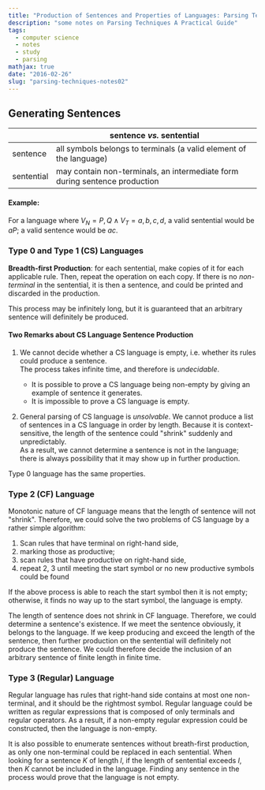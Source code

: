 ```yaml
---
title: "Production of Sentences and Properties of Languages: Parsing Techniques Notes (2)"
description: "some notes on Parsing Techniques A Practical Guide"
tags:
  - computer science
  - notes
  - study
  - parsing
mathjax: true
date: "2016-02-26"
slug: "parsing-techniques-notes02"
---
```


## Generating Sentences

|            | sentence _vs._ sentential                                                  |
| ---------- | -------------------------------------------------------------------------- |
| sentence   | all symbols belongs to terminals (a valid element of the language)         |
| sentential | may contain non-terminals, an intermediate form during sentence production |

#### Example:

For a language where $V_N = {P, Q} \land V_T = {a, b, c, d}$, a valid sentential would be $aP$; a valid sentence would be $ac$.

### Type 0 and Type 1 (CS) Languages

**Breadth-first Production**: for each sentential, make copies of it for each applicable rule. Then, repeat the operation on each copy. If there is no _non-terminal_ in the sentential, it is then a sentence, and could be printed and discarded in the production.

This process may be infinitely long, but it is guaranteed that an arbitrary sentence will definitely be produced.

#### Two Remarks about CS Language Sentence Production

1. We cannot decide whether a CS language is empty, i.e. whether its rules could produce a sentence. <br> The process takes infinite time, and therefore is _undecidable_.

   - It is possible to prove a CS language being non-empty by giving an example of sentence it generates.
   - It is impossible to prove a CS language is empty.

2. General parsing of CS language is _unsolvable_. We cannot produce a list of sentences in a CS language in order by length. Because it is context-sensitive, the length of the sentence could "shrink" suddenly and unpredictably. <br> As a result, we cannot determine a sentence is not in the language; there is always possibility that it may show up in further production.

Type 0 language has the same properties.

### Type 2 (CF) Language

Monotonic nature of CF language means that the length of sentence will not "shrink". Therefore, we could solve the two problems of CS language by a rather simple algorithm:

1. Scan rules that have terminal on right-hand side,
2. marking those as productive;
3. scan rules that have productive on right-hand side,
4. repeat 2, 3 until meeting the start symbol or no new productive symbols could be found

If the above process is able to reach the start symbol then it is not empty; otherwise, it finds no way up to the start symbol, the language is empty.

The length of sentence does not shrink in CF language. Therefore, we could determine a sentence's existence. If we meet the sentence obviously, it belongs to the language. If we keep producing and exceed the length of the sentence, then further production on the sentential will definitely not produce the sentence. We could therefore decide the inclusion of an arbitrary sentence of finite length in finite time.

### Type 3 (Regular) Language

Regular language has rules that right-hand side contains at most one non-terminal, and it should be the rightmost symbol. Regular language could be written as regular expressions that is composed of only terminals and regular operators. As a result, if a non-empty regular expression could be constructed, then the language is non-empty.

It is also possible to enumerate sentences without breath-first production, as only one non-terminal could be replaced in each sentential. When looking for a sentence $K$ of length $l$, if the length of sentential exceeds $l$, then $K$ cannot be included in the language. Finding any sentence in the process would prove that the language is not empty.

<!-- page -->
